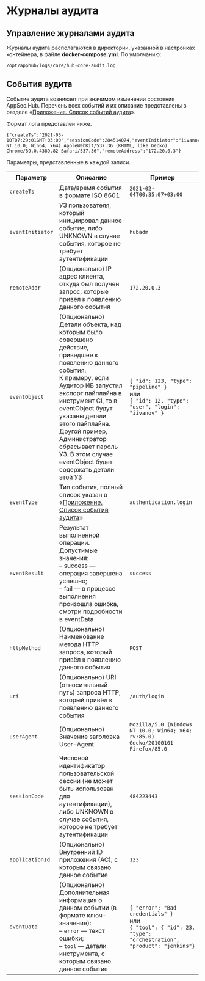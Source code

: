 # Журналы аудита

## Управление журналами аудита

Журналы аудита располагаются в директории, указанной в настройках контейнера, в файле **docker-compose.yml**. По умолчанию:

    /opt/apphub/logs/core/hub-core-audit.log

## События аудита

Событие аудита возникает при значимом изменении состояния AppSec.Hub. Перечень всех событий и их описание представлены в разделе «[Приложение. Список событий аудита](../appendix%201/#_1)».

Формат лога представлен ниже.

    {"createTs":"2021-03-10T07:29:01GMT+03:00","sessionCode":284514074,"eventInitiator":"iivanov","eventType":"authentication.login","eventResult":"success","eventData":null,"eventObject":null,"httpMethod":"POST","requestUri":"/hub/rest/auth/login","userAgent":"Mozilla/5.0(Windows NT 10.0; Win64; x64) AppleWebKit/537.36 (KHTML, like Gecko) Chrome/89.0.4389.82 Safari/537.36","remoteAddress":"172.20.0.3"}

Параметры, представленные в каждой записи.

Параметр|Описание|Пример
-|-|-
`createTs`|Дата/время события в формате ISO 8601|`2021-02-04T00:35:07+03:00`
`eventInitiator`|УЗ пользователя, который инициировал данное событие, либо UNKNOWN в случае события, которое не требует аутентификации|`hubadm`
`remoteAddr`|(Опционально) IP адрес клиента, откуда был получен запрос, которые привёл к появлению данного события|`172.20.0.3`
`eventObject`|(Опционально) Детали объекта, над которым было совершено действие, приведшее к появлению данного события.<br>К примеру, если Аудитор ИБ запустил экспорт пайплайна в инструмент CI, то в eventObject будут указаны детали этого пайплайна.<br>Другой пример, Администратор сбрасывает пароль УЗ. В этом случае eventObject будет содержать детали этой УЗ|`{ "id": 123, "type": "pipeline" }`<br>или<br>`{ "id": 12, "type": "user", "login": "iivanov" }`
`eventType`|Тип события, полный список указан в «[Приложение. Список событий аудита](../appendix%201/#_1)»|`authentication.login`
`eventResult`|Результат выполненной операции.<br>Допустимые значения:<br>– success — операция завершена успешно;<br>– fail — в процессе выполнения произошла ошибка, смотри подробности в eventData|`success`
`httpMethod`|(Опционально) Наименование метода HTTP запроса, который привёл к появлению данного события|`POST`
`uri`|(Опционально) URI (относительный путь) запроса HTTP, который привёл к появлению данного события|`/auth/login`
`userAgent`|(Опционально) Значение заголовка User-Agent|`Mozilla/5.0 (Windows NT 10.0; Win64; x64; rv:85.0) Gecko/20100101 Firefox/85.0`
`sessionCode`|Числовой идентификатор пользовательской сессии (не может быть использован для аутентификации), либо UNKNOWN в случае события, которое не требует аутентификации|`484223443`
`applicationId`|(Опционально) Внутренний ID приложения (АС), с которым связано данное событие|`123`
`eventData`|(Опционально) Дополнительная информация о данном событии (в формате ключ-значение):<br>– `error` — текст ошибки;<br>– `tool` — детали инструмента, с которым связано данное событие|`{ "error": "Bad credentials" }`<br>или<br>`{ "tool": { "id": 23, "type": "orchestration", "product": "jenkins"}`